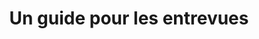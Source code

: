 ---
title: Un guide pour les entrevues
translationKey: guide-interviewing
description: >-
  L’abc des entrevues.
contact:
  - email: colin.macarthur@tbs-sct.gc.ca
    name: Colin MacArthur
status: in-flight
links:
  - name: Documentation
    url: "https://digital.canada.ca/platform/guide-interviewing/"
---